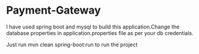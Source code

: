 # Payment-Gateway

I have used spring boot and mysql to build this application.Change the database properties in application.properties file as per your db credentials.

Just run mvn clean spring-boot:run to run the project
